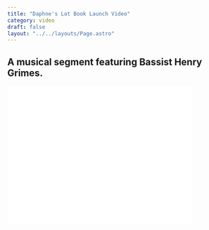 ```yaml
---
title: "Daphne's Lot Book Launch Video"
category: video
draft: false
layout: "../../layouts/Page.astro"
---
```


## A musical segment featuring Bassist Henry Grimes.

<iframe width="420" height="315" src="//www.youtube.com/embed/_D-isgZ1WiI?rel=0" frameborder="0" allowfullscreen></iframe>